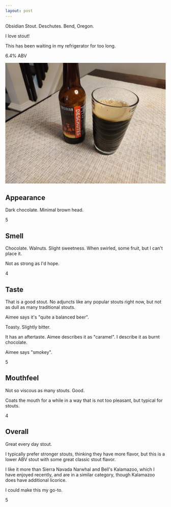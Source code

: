 ```yaml
---
layout: post
---
```


Obsidian Stout.
Deschutes.
Bend, Oregon.

I love stout!

This has been waiting in my refrigerator for too long.

6.4% ABV

<img class="beer-photo" src="/beer/images/2020-11-01-deschutes-obsidian-stout.jpg"/>


## Appearance

Dark chocolate.
Minimal brown head.

5


## Smell

Chocolate. Walnuts.
Slight sweetness.
When swirled, some fruit, but I can't place it.

Not as strong as I'd hope.

4


## Taste

That is a good stout.
No adjuncts like any popular stouts right now,
but not as dull as many traditional stouts.

Aimee says it's "quite a balanced beer".

Toasty.
Slightly bitter.

It has an aftertaste.
Aimee describes it as "caramel".
I describe it as burnt chocolate.

Aimee says "smokey".

5


## Mouthfeel

Not so viscous as many stouts. Good.

Coats the mouth for a while in a way that is not too pleasant,
but typical for stouts.

4


## Overall

Great every day stout.

I typically prefer stronger stouts,
thinking they have more flavor,
but this is a lower ABV stout with some great classic stout flavor.

I like it more than Sierra Navada Narwhal and Bell's Kalamazoo,
which I have enjoyed recently,
and are in a similar category,
though Kalamazoo does have additional licorice.

I could make this my go-to.

5

